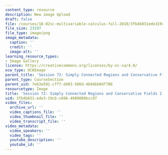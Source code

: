 ```yaml
---
content_type: resource
description: New image Upload
draft: false
file: /courses/18-02sc-multivariable-calculus-fall-2010/3fb4b831ede319cbc6964989089bcc97_MIT18_02SC_L24Brds_6.png
file_size: 23197
file_type: image/png
image_metadata:
  caption: ''
  credit: ''
  image-alt: ''
learning_resource_types:
- Image Gallery
license: https://creativecommons.org/licenses/by-nc-sa/4.0/
ocw_type: OCWImage
parent_title: 'Session 72: Simply Connected Regions and Conservative Fields'
parent_type: CourseSection
parent_uid: 7e63a591-cff7-d483-506d-4b94bb0df706
resourcetype: Image
title: 'Session 72: Simply Connected Regions and Conservative Fields 2'
uid: 3fb4b831-ede3-19cb-c696-4989089bcc97
video_files:
  archive_url: ''
  video_captions_file: ''
  video_thumbnail_file: ''
  video_transcript_file: ''
video_metadata:
  video_speakers: ''
  video_tags: ''
  youtube_description: ''
  youtube_id: ''
---
```

